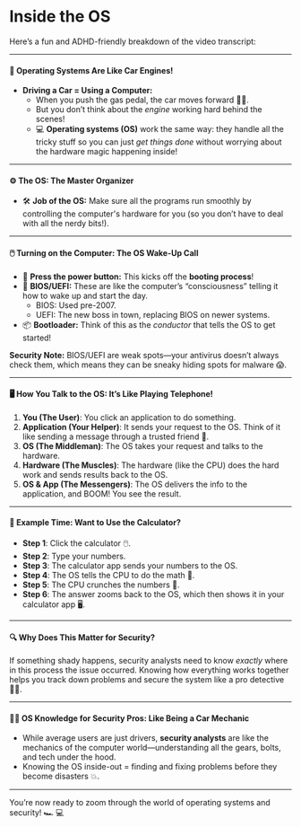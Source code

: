 # Inside the OS

Here’s a fun and ADHD-friendly breakdown of the video transcript:

***

#### 🚗 **Operating Systems Are Like Car Engines!**

* **Driving a Car = Using a Computer:**
  * When you push the gas pedal, the car moves forward 🚗💨.
  * But you don’t think about the _engine_ working hard behind the scenes!
  * 💻 **Operating systems (OS)** work the same way: they handle all the tricky stuff so you can just _get things done_ without worrying about the hardware magic happening inside!

***

#### ⚙️ **The OS: The Master Organizer**

* 🛠️ **Job of the OS:** Make sure all the programs run smoothly by controlling the computer's hardware for you (so you don’t have to deal with all the nerdy bits!).

***

#### 🖱️ **Turning on the Computer: The OS Wake-Up Call**

* 🔘 **Press the power button:** This kicks off the **booting process**!
* 🧠 **BIOS/UEFI:** These are like the computer’s “consciousness” telling it how to wake up and start the day.
  * BIOS: Used pre-2007.
  * UEFI: The new boss in town, replacing BIOS on newer systems.
* 📦 **Bootloader:** Think of this as the _conductor_ that tells the OS to get started!

**Security Note:** BIOS/UEFI are weak spots—your antivirus doesn’t always check them, which means they can be sneaky hiding spots for malware 😱.

***

#### 🖥️ **How You Talk to the OS: It’s Like Playing Telephone!**

1. **You (The User)**: You click an application to do something.
2. **Application (Your Helper)**: It sends your request to the OS. Think of it like sending a message through a trusted friend 📨.
3. **OS (The Middleman)**: The OS takes your request and talks to the hardware.
4. **Hardware (The Muscles)**: The hardware (like the CPU) does the hard work and sends results back to the OS.
5. **OS & App (The Messengers)**: The OS delivers the info to the application, and BOOM! You see the result.

***

#### 🔢 **Example Time: Want to Use the Calculator?**

* **Step 1**: Click the calculator 🖱️.
* **Step 2**: Type your numbers.
* **Step 3**: The calculator app sends your numbers to the OS.
* **Step 4**: The OS tells the CPU to do the math 🧠.
* **Step 5**: The CPU crunches the numbers 🧮.
* **Step 6**: The answer zooms back to the OS, which then shows it in your calculator app 🖥️.

***

#### 🔍 **Why Does This Matter for Security?**

If something shady happens, security analysts need to know _exactly_ where in this process the issue occurred. Knowing how everything works together helps you track down problems and secure the system like a pro detective 🕵️‍♂️.

***

#### 🚗🔧 **OS Knowledge for Security Pros: Like Being a Car Mechanic**

* While average users are just drivers, **security analysts** are like the mechanics of the computer world—understanding all the gears, bolts, and tech under the hood.
* Knowing the OS inside-out = finding and fixing problems before they become disasters 💥.

***

You’re now ready to zoom through the world of operating systems and security! 🏎️ 💻
